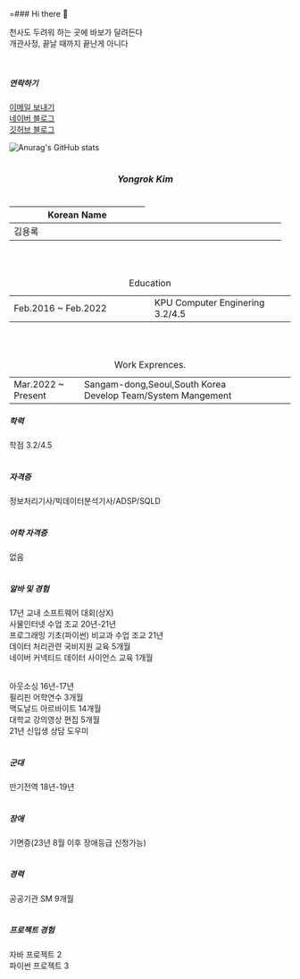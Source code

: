 =### Hi there 👋

천사도 두려워 하는 곳에 바보가 달려든다<br>
개관사정, 끝날 때까지 끝난게 아니다<br>



<div>
  <br>
  <h5>연락하기</h5>
  <a href="mailto:ygreen0516@gmail.com">
  이메일 보내기
  </a>
</div>
<div>
  <a href="https://blog.naver.com/yg=reen0516" font-size="40px">
    네이버 블로그
  </a>
</div>
<div>
	<a href="https://grokeen.github.io/">
    깃허브 블로그
	</a>
</div>



<!-- 깃허브 상태 표시 -->
![Anurag's GitHub stats](https://github-readme-stats.vercel.app/api?username=Grokeen&show_icons=true&theme=radical)



<div>
	<table>
		<caption><h5>Yongrok Kim</h5></caption>
    <colgroup>
		<col style="width: 25%">
      	<col style="width: 25%">
	</colgroup>
    <thead>
      <tr>
        <th>Korean Name</th>
			</tr>
    </thead>
    <tbody>
      <tr>
        <td>김용록</td>
			</tr>    
		<tbody>
	</table>
  <br>
	<br>
	<table> <!-- ------학력------ -->
		<caption>Education</caption>
    <colgroup>
		<col style="width: 25%">
      	<col style="width: 25%">
	</colgroup>
    <tbody>
      <tr>
        <td>Feb.2016 ~ Feb.2022</td>
        <td>
          KPU Computer Enginering<br>
					3.2/4.5
				</td>
			</tr>    
		<tbody>
	</table>
  
  <br>
	<br>
	<table><!-- ------경력------ -->
		<caption>Work Exprences.</caption>
    <colgroup>
		<col style="width: 25%">
      	<col style="width: auto">
	</colgroup>
    <tbody>
      <tr>
        <td>Mar.2022 ~ Present
				</td>
        <td>
        	Sangam-dong,Seoul,South Korea<br>
					Develop Team/System Mangement <br>
				</td>
			</tr>    
		<tbody>
	</table>
</div>




  <h5>학력</h5>
  학점 3.2/4.5 <br>
  
  <br>

  <h5>자격증</h5>
  정보처리기사/빅데이터분석기사/ADSP/SQLD <br>
  <br>

  <h5>어학 자격증</h5>
  없음<br>
  <br>

  <h5>알바 및 경험</h5>
  17년 교내 소프트웨어 대회(상X) <br>
  사물인터넷 수업 조교 20년-21년 <br>
  프로그래밍 기초(파이썬) 비교과 수업 조교 21년<br>
  데이터 처리관련 국비지원 교육 5개월 <br>
  네이버 커넥티드 데이터 사이언스 교육 1개월 <br>
  <br>

  아웃소싱 16년-17년 <br>
  필리핀 어학연수 3개월<br>
  맥도날드 아르바이트 14개월<br>
  대학교 강의영상 편집 5개월 <br>
  21년 신입생 상담 도우미 <br>
  <br>

  <h5>군대</h5>
  만기전역 18년-19년  <br>
  <br>

  <h5>장애</h5>
  기면증(23년 8월 이후 장애등급 신청가능)<br>
  <br>

  <h5>경력</h5>
  공공기관 SM 9개월<br>
  <br>

  <h5>프로젝트 경험</h5>
  자바 프로젝트 2<br>
  파이썬 프로젝트 3<br>

</div>








<!--

<div>
	<table>
		<caption>It's me</caption>
    <colgroup>
			<col style="width: 25%">
      <col style="width: 25%">
      <col style="width: 25%">
      <col style="width: 25%">
		</colgroup>
    <thead>
      <tr>
        <th>이름</th>
        <th>한글</th>
        <th>영문</th>
        <th>용록4</th>
			</tr>
    </thead>
    <tbody>
      <tr>
        <td>1</td>
        <td>2</td>
        <td>3</td>
        <td>4</td>
			</tr>
        <tr>
        <td>1</td>
        <td>2</td>
        <td>3</td>
        <td>4</td>
			</tr>
    <tbody>
	</table>
</div>

-->
<!--
**Grokeen/Grokeen** is a ✨ _special_ ✨ repository because its `README.md` (this file) appears on your GitHub profile.

Here are some ideas to get you started:

- 🔭 I’m currently working on ...
- 🌱 I’m currently learning ...
- 👯 I’m looking to collaborate on ...
- 🤔 I’m looking for help with ...
- 💬 Ask me about ...
- 📫 How to reach me: ...
- 😄 Pronouns: ...
- ⚡ Fun fact: ...
-->
